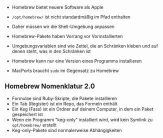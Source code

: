- Homebrew bietet neuere Software als Apple
- `/opt/homebrew/` ist nicht standardmäßig im Pfad enthalten
- Daher müssen wir die Shell-Umgebung anpassen

- Homebrew-Pakete haben Vorrang vor Vorinstallierten

- Umgebungsvariablen sind wie Zettel, die an Schränken kleben und auf denen steht, was in den Schränken ist

- Homebrew kann nur eine Version eines Programms installieren

- MacPorts braucht `sudo` im Gegensatz zu Homebrew

## Homebrew Nomenklatur 2.0
- Formulae sind Ruby-Skripte, die Pakete installieren
- Ein Tab (Register) ist ein Repo, das Formeln enthält
- Ein Keg (Fass) ist ein Ordner auf deinem Computer, in dem ein Paket gespeichert ist
- Wenn ein Programm "keg-only" installiert wird, wird kein Symlink zu `opt/homebrew/` erstellt
- Keg-only-Pakete sind normalerweise Abhängigkeiten
